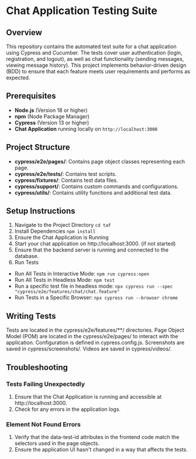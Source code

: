 # Chat Application Testing Suite

## Overview
This repository contains the automated test suite for a chat application using Cypress and Cucumber. The tests cover user authentication (login, registration, and logout), as well as chat functionality (sending messages, viewing message history). This project implements behavior-driven design (BDD) to ensure that each feature meets user requirements and performs as expected.

## Prerequisites

- **Node.js** (Version 18 or higher)
- **npm** (Node Package Manager)
- **Cypress** (Version 13 or higher)
- **Chat Application** running locally on `http://localhost:3000`

## Project Structure

- **cypress/e2e/pages/**: Contains page object classes representing each page.
- **cypress/e2e/tests/**: Contains test scripts.
- **cypress/fixtures/**: Contains test data files.
- **cypress/support/**: Contains custom commands and configurations.
- **cypress/utils/**: Contains utility functions and additional test data.

## Setup Instructions

1. Navigate to the Project Directory `cd taf`
2. Install Dependencies `npm install`
3. Ensure the Chat Application is Running 
4. Start your chat application on http://localhost:3000. (if not started)
5. Ensure that the backend server is running and connected to the database.
6. Run Tests
- Run All Tests in Interactive Mode: `npm run cypress:open`
- Run All Tests in Headless Mode: `npm test`
- Run a specific test file in headless mode: `npx cypress run --spec "cypress/e2e/features/chat/chat.feature"`
- Run Tests in a Specific Browser: `npx cypress run --browser chrome`

## Writing Tests
Tests are located in the cypress/e2e/features/**/ directories.
Page Object Model (POM) are located in the cypress/e2e/pages/ to interact with the application.
Configuration is defined in cypress.config.js.
Screenshots are saved in cypress/screenshots/.
Videos are saved in cypress/videos/.

## Troubleshooting
### Tests Failing Unexpectedly
1. Ensure that the Chat Application is running and accessible at http://localhost:3000.
2. Check for any errors in the application logs.

### Element Not Found Errors
1. Verify that the data-test-id attributes in the frontend code match the selectors used in the page objects.
2. Ensure the application UI hasn't changed in a way that affects the tests.
